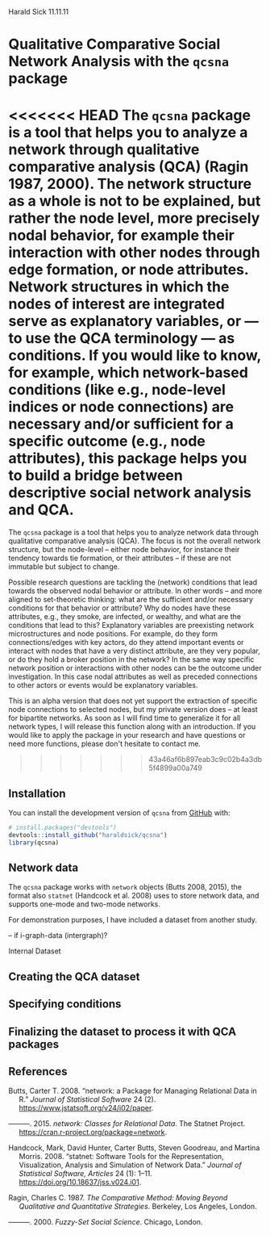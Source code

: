 Harald Sick
11.11.11

<!-- README.md is generated from README.Rmd. Please edit that file -->

# Qualitative Comparative Social Network Analysis with the `qcsna` package

<!-- badges: start -->
<!-- badges: end -->

<<<<<<< HEAD
The `qcsna` package is a tool that helps you to analyze a network
through qualitative comparative analysis (QCA) (Ragin 1987, 2000). The
network structure as a whole is not to be explained, but rather the node
level, more precisely nodal behavior, for example their interaction with
other nodes through edge formation, or node attributes. Network
structures in which the nodes of interest are integrated serve as
explanatory variables, or — to use the QCA terminology — as conditions.
If you would like to know, for example, which network-based conditions
(like e.g., node-level indices or node connections) are necessary and/or
sufficient for a specific outcome (e.g., node attributes), this package
helps you to build a bridge between descriptive social network analysis
and QCA.
=======
The `qcsna` package is a tool that helps you to analyze network data through qualitative comparative analysis (QCA). The focus is not the overall network structure, but the node-level – either node behavior, for instance their tendency towards tie formation, or their attributes – if these are not immutable but subject to change.

Possible research questions are tackling the (network) conditions that lead towards the observed nodal behavior or attribute. In other words – and more aligned to set-theoretic thinking: what are the sufficient and/or necessary conditions for that behavior or attribute? Why do nodes have these attributes, e.g., they smoke, are infected, or wealthy, and what are the conditions that lead to this? Explanatory variables are preexisting network microstructures and node positions. For example, do they form connections/edges with key actors, do they attend important events or interact with nodes that have a very distinct attribute, are they very popular, or do they hold a broker position in the network? In the same way specific network position or interactions with other nodes can be the outcome under investigation. In this case nodal attributes as well as preceded connections to other actors or events would be explanatory variables.

This is an alpha version that does not yet support the extraction of specific node connections to selected nodes, but my private version does – at least for bipartite networks. As soon as I will find time to generalize it for all network types, I will release this function along with an introduction. If you would like to apply the package in your research and have questions or need more functions, please don't hesitate to contact me.
>>>>>>> 43a46af6b897eab3c9c02b4a3db5f4899a00a749

## Installation

You can install the development version of `qcsna` from
[GitHub](https://github.com/haraldsick/qcsna) with:

``` r
# install.packages("devtools")
devtools::install_github("haraldsick/qcsna")
library(qcsna)
```

## Network data

The `qcsna` package works with `network` objects (Butts 2008, 2015), the
format also `statnet` (Handcock et al. 2008) uses to store network data,
and supports one-mode and two-mode networks.

For demonstration purposes, I have included a dataset from another
study.

– if i-graph-data (intergraph)?

Internal Dataset

## Creating the QCA dataset

## Specifying conditions

## Finalizing the dataset to process it with QCA packages

## References

<div id="refs" class="references csl-bib-body hanging-indent">

<div id="ref-Butts2008a" class="csl-entry">

Butts, Carter T. 2008. “<span class="nocase">network: a Package for
Managing Relational Data in R.</span>” *Journal of Statistical Software*
24 (2). <https://www.jstatsoft.org/v24/i02/paper>.

</div>

<div id="ref-Butts2015" class="csl-entry">

———. 2015. *<span class="nocase">network: Classes for Relational
Data</span>*. The Statnet Project.
<https://cran.r-project.org/package=network>.

</div>

<div id="ref-Handcock2008" class="csl-entry">

Handcock, Mark, David Hunter, Carter Butts, Steven Goodreau, and Martina
Morris. 2008. “<span class="nocase">statnet: Software Tools for the
Representation, Visualization, Analysis and Simulation of Network
Data</span>.” *Journal of Statistical Software, Articles* 24 (1): 1–11.
<https://doi.org/10.18637/jss.v024.i01>.

</div>

<div id="ref-Ragin1987" class="csl-entry">

Ragin, Charles C. 1987. *<span class="nocase">The Comparative Method:
Moving Beyond Qualitative and Quantitative Strategies</span>*. Berkeley,
Los Angeles, London.

</div>

<div id="ref-Ragin2000" class="csl-entry">

———. 2000. *Fuzzy-Set Social Science*. Chicago, London.

</div>

</div>
